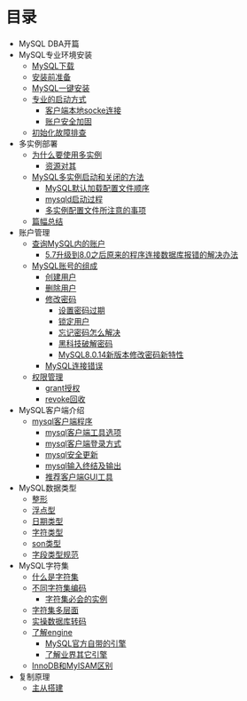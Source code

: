 # 目录

- MySQL DBA开篇
- MySQL专业环境安装
	- [MySQL下载](2-MySQL专业安装.md#MySQL下载)
	- [安装前准备](2-MySQL专业安装.md#安装前准备)
	- [MySQL一键安装](2-MySQL专业安装.md#MySQL一键安装)
	- [专业的启动方式](2-MySQL专业安装.md#专业的启动方式)
		- [客户端本地socke连接](2-MySQL专业安装.md#客户端本地socke连接)
		- [账户安全加固](2-MySQL专业安装.md#账户安全加固)
	- [初始化故障排查](2-MySQL专业安装.md#初始化故障排查)
- 多实例部署
	- [为什么要使用多实例](3-多实例安装部署.md#为什么要使用多实例)
		- [资源对其](3-多实例安装部署.md#资源对其)
	- [MySQL多实例启动和关闭的方法](3-多实例安装部署.md#MySQL多实例启动和关闭的方法)
		- [MySQL默认加载配置文件顺序](3-多实例安装部署.md#MySQL默认加载配置文件顺序)
		- [mysqld启动过程](3-多实例安装部署.md#mysqld启动过程)
		- [多实例配置文件所注意的事项](3-多实例安装部署.md#多实例配置文件所注意的事项)
	- [篇幅总结](3-多实例安装部署.md#篇幅总结)
- 账户管理
	- [查询MySQL内的账户](4-账户管理.md#查询MySQL内的账户)
		- [5.7升级到8.0之后原来的程序连接数据库报错的解决办法](4-账户管理.md#升级程序连接报错)
	- [MySQL账号的组成](4-账户管理.md#MySQL账号的组成)
		- [创建用户](4-账户管理.md#创建用户)
		- [删除用户](4-账户管理.md#删除用户)
		- [修改密码](4-账户管理.md#修改密码)
			- [设置密码过期](4-账户管理.md#设置密码过期)
			- [锁定用户](4-账户管理.md#锁定用户)  
			- [忘记密码怎么解决](4-账户管理.md#忘记密码怎么解决) 
			- [黑科技破解密码](4-账户管理.md#黑科技破解密码) 
			- [MySQL8.0.14新版本修改密码新特性](4-账户管理.md#新版本修改密码新特性)
		- [MySQL连接错误](4-账户管理.md#MySQL连接错误)
	- [权限管理](4-账户管理.md#权限管理)
		- [grant授权](4-账户管理.md#grant授权)
		- [revoke回收](4-账户管理.md#revoke回收)
- MySQL客户端介绍
	- [mysql客户端程序](5-MySQL客户端介绍.md#mysql客户端程序)
		- [mysql客户端工具选项](5-MySQL客户端介绍.md#mysql客户端工具选项)
		- [mysql客户端登录方式](5-MySQL客户端介绍.md#mysql客户端登录方式)
		- [mysql安全更新](5-MySQL客户端介绍.md#mysql安全更新)
		- [mysql输入终结及输出](5-MySQL客户端介绍.md#mysql输入终结及输出)
		- [推荐客户端GUI工具](5-MySQL客户端介绍.md#客户端GUI工具)
- MySQL数据类型
	- [整形](数据类型.md#整形)
	- [浮点型](数据类型.md#浮点型)
	- [日期类型](数据类型.md#日期类型)
	- [字符类型](数据类型.md#字符类型)
	- [son类型](数据类型.md#json类型)
	- [字段类型规范](数据类型.md#字段类型规范)
- MySQL字符集
	- [什么是字符集](字符集.md#什么是字符集)
	- [不同字符集编码](字符集.md#不同字符集编码)
		- [字符集必会的实例](字符集.md#字符集必会的实例)
	- [字符集多层面](字符集.md#字符集多层面)
	- [实操数据库转码](字符集.md#实操数据库转码)
	- [了解engine](字符集.md#了解engine)
		- [MySQL官方自带的引擎](字符集.md#MySQL官方自带的引擎)
		- [了解业界其它引擎](字符集.md#了解业界其它引擎)
	- [InnoDB和MyISAM区别](字符集.md#InnoDB和MyISAM区别)		
- 复制原理
	- [主从搭建](复制原理1.md#主从搭建)
		